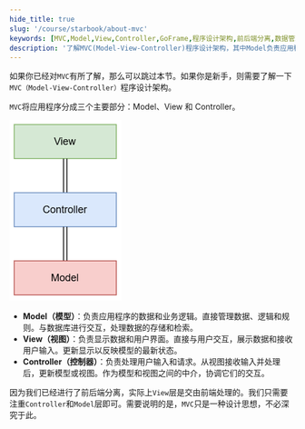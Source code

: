 ```yaml
---
hide_title: true
slug: '/course/starbook/about-mvc'
keywords: [MVC,Model,View,Controller,GoFrame,程序设计架构,前后端分离,数据管理,用户界面,业务逻辑]
description: '了解MVC(Model-View-Controller)程序设计架构，其中Model负责应用程序的数据和业务逻辑，管理数据与数据库交互；View负责显示数据和用户界面，与用户交互展示数据；Controller处理用户输入和请求，作为模型与视图之间的中介。前后端分离中，注重Controller和Model层。'
---
```

如果你已经对`MVC`有所了解，那么可以跳过本节。如果你是新手，则需要了解一下`MVC（Model-View-Controller）`程序设计架构。

`MVC`将应用程序分成三个主要部分：Model、View 和 Controller。

![mvc](../assets/mvc.png)

- **Model（模型）**：负责应用程序的数据和业务逻辑。直接管理数据、逻辑和规则。与数据库进行交互，处理数据的存储和检索。
- **View（视图）**：负责显示数据和用户界面。直接与用户交互，展示数据和接收用户输入。更新显示以反映模型的最新状态。
- **Controller（控制器）**：负责处理用户输入和请求。从视图接收输入并处理后，更新模型或视图。作为模型和视图之间的中介，协调它们的交互。

因为我们已经进行了前后端分离，实际上`View`层是交由前端处理的。我们只需要注重`Controller`和`Model`层即可。需要说明的是，`MVC`只是一种设计思想，不必深究于此。